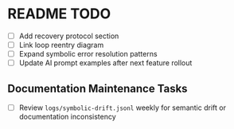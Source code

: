 # README TODO

- [ ] Add recovery protocol section
- [ ] Link loop reentry diagram
- [ ] Expand symbolic error resolution patterns
- [ ] Update AI prompt examples after next feature rollout 

## Documentation Maintenance Tasks

- [ ] Review `logs/symbolic-drift.jsonl` weekly for semantic drift or documentation inconsistency 